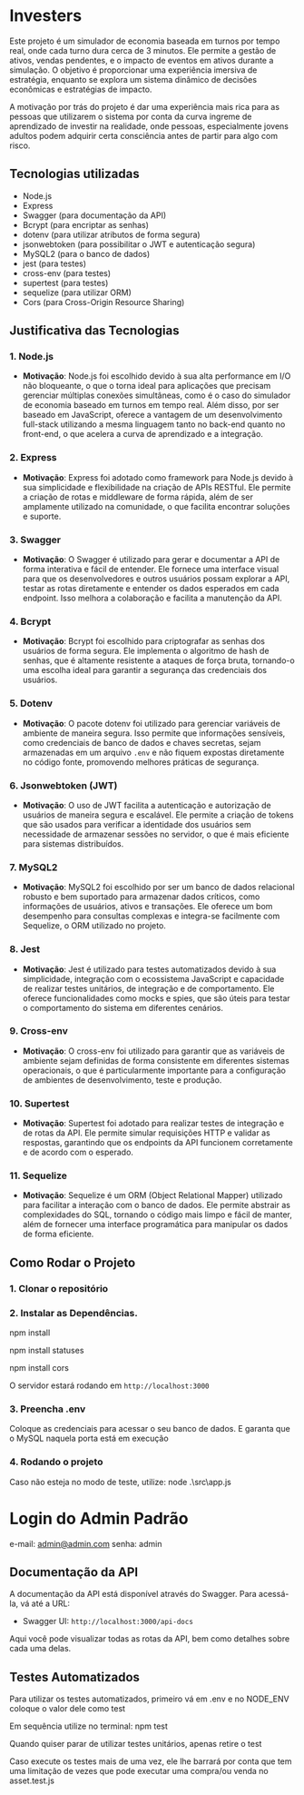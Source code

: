 # Investers

Este projeto é um simulador de economia baseada em turnos por tempo real, onde cada turno dura cerca de 3 minutos. Ele permite a gestão de ativos, vendas pendentes, e o impacto de eventos em ativos durante a simulação. O objetivo é proporcionar uma experiência imersiva de estratégia, enquanto se explora um sistema dinâmico de decisões econômicas e estratégias de impacto.

A motivação por trás do projeto é dar uma experiência mais rica para as pessoas que utilizarem o sistema por conta da curva ingreme de aprendizado de investir na realidade, onde pessoas, especialmente jovens adultos podem adquirir certa consciência antes de partir para algo com risco.

## Tecnologias utilizadas

- Node.js
- Express
- Swagger (para documentação da API)
- Bcrypt (para encriptar as senhas)
- dotenv (para utilizar atributos de forma segura)
- jsonwebtoken (para possibilitar o JWT e autenticação segura)
- MySQL2 (para o banco de dados)
- jest (para testes)
- cross-env (para testes)
- supertest (para testes)
- sequelize (para utilizar ORM)
- Cors (para Cross-Origin Resource Sharing)

## Justificativa das Tecnologias

### 1. **Node.js**
   - **Motivação**: Node.js foi escolhido devido à sua alta performance em I/O não bloqueante, o que o torna ideal para aplicações que precisam gerenciar múltiplas conexões simultâneas, como é o caso do simulador de economia baseado em turnos em tempo real. Além disso, por ser baseado em JavaScript, oferece a vantagem de um desenvolvimento full-stack utilizando a mesma linguagem tanto no back-end quanto no front-end, o que acelera a curva de aprendizado e a integração.

### 2. **Express**
   - **Motivação**: Express foi adotado como framework para Node.js devido à sua simplicidade e flexibilidade na criação de APIs RESTful. Ele permite a criação de rotas e middleware de forma rápida, além de ser amplamente utilizado na comunidade, o que facilita encontrar soluções e suporte.

### 3. **Swagger**
   - **Motivação**: O Swagger é utilizado para gerar e documentar a API de forma interativa e fácil de entender. Ele fornece uma interface visual para que os desenvolvedores e outros usuários possam explorar a API, testar as rotas diretamente e entender os dados esperados em cada endpoint. Isso melhora a colaboração e facilita a manutenção da API.

### 4. **Bcrypt**
   - **Motivação**: Bcrypt foi escolhido para criptografar as senhas dos usuários de forma segura. Ele implementa o algoritmo de hash de senhas, que é altamente resistente a ataques de força bruta, tornando-o uma escolha ideal para garantir a segurança das credenciais dos usuários.

### 5. **Dotenv**
   - **Motivação**: O pacote dotenv foi utilizado para gerenciar variáveis de ambiente de maneira segura. Isso permite que informações sensíveis, como credenciais de banco de dados e chaves secretas, sejam armazenadas em um arquivo `.env` e não fiquem expostas diretamente no código fonte, promovendo melhores práticas de segurança.

### 6. **Jsonwebtoken (JWT)**
   - **Motivação**: O uso de JWT facilita a autenticação e autorização de usuários de maneira segura e escalável. Ele permite a criação de tokens que são usados para verificar a identidade dos usuários sem necessidade de armazenar sessões no servidor, o que é mais eficiente para sistemas distribuídos.

### 7. **MySQL2**
   - **Motivação**: MySQL2 foi escolhido por ser um banco de dados relacional robusto e bem suportado para armazenar dados críticos, como informações de usuários, ativos e transações. Ele oferece um bom desempenho para consultas complexas e integra-se facilmente com Sequelize, o ORM utilizado no projeto.

### 8. **Jest**
   - **Motivação**: Jest é utilizado para testes automatizados devido à sua simplicidade, integração com o ecossistema JavaScript e capacidade de realizar testes unitários, de integração e de comportamento. Ele oferece funcionalidades como mocks e spies, que são úteis para testar o comportamento do sistema em diferentes cenários.

### 9. **Cross-env**
   - **Motivação**: O cross-env foi utilizado para garantir que as variáveis de ambiente sejam definidas de forma consistente em diferentes sistemas operacionais, o que é particularmente importante para a configuração de ambientes de desenvolvimento, teste e produção.

### 10. **Supertest**
   - **Motivação**: Supertest foi adotado para realizar testes de integração e de rotas da API. Ele permite simular requisições HTTP e validar as respostas, garantindo que os endpoints da API funcionem corretamente e de acordo com o esperado.

### 11. **Sequelize**
   - **Motivação**: Sequelize é um ORM (Object Relational Mapper) utilizado para facilitar a interação com o banco de dados. Ele permite abstrair as complexidades do SQL, tornando o código mais limpo e fácil de manter, além de fornecer uma interface programática para manipular os dados de forma eficiente.

## Como Rodar o Projeto

### 1. Clonar o repositório

### 2. Instalar as Dependências.
npm install

npm install statuses

npm install cors

O servidor estará rodando em `http://localhost:3000`

### 3. Preencha .env

Coloque as credenciais para acessar o seu banco de dados. E garanta que o MySQL naquela porta está em execução

### 4. Rodando o projeto

Caso não esteja no modo de teste, utilize: node .\src\app.js

# Login do Admin Padrão

e-mail: admin@admin.com
senha: admin

## Documentação da API
A documentação da API está disponível através do Swagger. Para acessá-la, vá até a URL:

- Swagger UI: `http://localhost:3000/api-docs`

Aqui você pode visualizar todas as rotas da API, bem como detalhes sobre cada uma delas.

## Testes Automatizados

Para utilizar os testes automatizados, primeiro vá em .env e no NODE_ENV coloque o valor dele como test

Em sequência utilize no terminal: npm test

Quando quiser parar de utilizar testes unitários, apenas retire o test

Caso execute os testes mais de uma vez, ele lhe barrará por conta que tem uma limitação de vezes que pode executar uma compra/ou venda no asset.test.js

